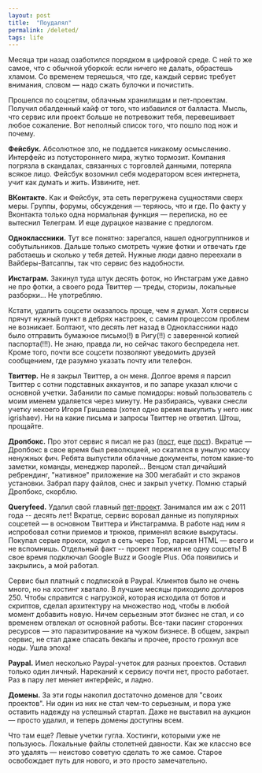 ```yaml
---
layout: post
title:  "Поудалял"
permalink: /deleted/
tags: life
---
```


Месяца три назад озаботился порядком в цифровой среде. С ней то же самое, что с
обычной уборкой: если ничего не далать, обрастешь хламом. Со временем теряешься,
что где, каждый сервис требует внимания, словом — надо сжать булочки и
почистить.

Прошелся по соцсетям, облачным хранилищам и пет-проектам. Получил обалденный
кайф от того, что избавился от балласта. Мысль, что сервис или проект больше не
потревожит тебя, перевешивает любое сожаление. Вот неполный список того, что
пошло под нож и почему.

**Фейсбук.** Абсолютное зло, не поддается никакому осмыслению. Интерфейс из
потустороннего мира, жутко тормозит. Компания погрязла в скандалах, связанных с
торговлей данными, потеряла всякое лицо. Фейсбук возомнил себя модератором всея
интернета, учит как думать и жить. Извините, нет.

**ВКонтакте.** Как и Фейсбук, эта сеть перегружена сущностями сверх
меры. Группы, форумы, обсуждения — теряюсь, что и где. По факту у Вконтакта
только одна нормальная функция — переписка, но ее вытеснил Телеграм. И еще
дурацкое название с предлогом.

**Одноклассники.** Тут все понятно: зарегался, нашел одногруппников и
собутыльников. Дальше только смотреть чужие фотки и отвечать где работаешь и
сколько у тебя детей. Нужные люди давно переехали в Вайберы-Ватсаппы, так что
сервис без надобности.

**Инстаграм.** Закинул туда штук десять фоток, но Инстаграм уже давно не про
фотки, а своего рода Твиттер — треды, сторизы, локальные разборки... Не
употребляю.

Кстати, удалить соцсети оказалось проще, чем я думал. Хотя сервисы прячут нужный
пункт в дебрях настроек, с самим процессом проблем не возникает. Болтают, что
десять лет назад в Одноклассники надо было отправить бумажное письмо(!) в
Ригу(!!) с заверенной копией паспорта(!!!). Не знаю, правда ли, но сейчас такого
беспредела нет. Кроме того, почти все соцсети позволяют уведомить друзей
сообщением, где разумно указать почту или телефон.

**Твиттер.** Не я закрыл Твиттер, а он меня. Долгое время я парсил Твиттер с
сотни подставных аккаунтов, и по запаре указал ключи с основной учетки. Забанили
по самые помидоры: новый пользователь с моим именем удаляется через минуту. Не
разбираясь, чуваки снесли учетку некоего Игоря Гришаева (хотел одно время
выкупить у него ник igrishaev). Ни на какие письма и запросы Твиттер не
ответил. Штош, прощайте.

[dropbox1]:/dropbox-ui/
[dropbox2]:/design-dropbox/

**Дропбокс.** Про этот сервис я писал не раз ([пост][dropbox1], еще
[пост][dropbox2]). Вкратце — Дропбокс в свое время был революцией, но скатился в
унылую массу ненужных фич. Ребята выпустили облачные документы, потом какие-то
заметки, команды, менеджер паролей... Венцом стал дичайший ребрендинг,
"нативное" приложение на 300 мегабайт и сто экранов установки. Забрал пару
файлов, снес и закрыл учетку. Помню старый Дропбокс, скорблю.

[queryfeed]:/tag/queryfeed/

**Queryfeed.** Удалил свой главный [пет-проект][queryfeed]. Занимался им аж с
2011 года -- десять лет! Вкратце, сервис воровал данные из популярных соцсетей —
в основном Твиттера и Инстаграмма. В работе над ним я испробовал сотни приемов и
трюков, применял всякие выкрутасы. Покупал серые прокси, ходил в сеть через Тор,
парсил HTML — всего и не вспомнишь. Отдельный факт -- проект пережил не одну
соцсеть! В свое время подключал Google Buzz и Google Plus. Оба появились и
закрылись, а мой работал.

Сервис был платный с подпиской в Paypal. Клиентов было не очень много, но на
хостинг хватало. В лучшие месяцы приходило долларов 250. Чтобы справится с
нагрузкой, которая исходила от ботов и скриптов, сделал архитектуру на множество
нод, чтобы в любой момент добавить новую. Ничем серьезным этот бизнес не стал, и
со временем отвлекал от основной работы. Все-таки пасинг сторонних ресурсов —
это паразитирование на чужом бизнесе. В общем, закрыл сервис, не стал даже
спасать бекапы и прочее, просто грохнул все ноды. Ушла эпоха!

**Paypal.** Имел несколько Paypal-учеток для разных проектов. Оставил только
один личный. Нареканий к сервису почти нет, просто работает. Раз в пару лет
меняет интерфейс, и ладно.

**Домены.** За эти годы накопил достаточно доменов для "своих проектов". Ни один
из них не стал чем-то серьезным, и пора уже оставить надежду на успешный
стартап. Даже не выставил на аукцион — просто удалил, и теперь домены доступны
всем.

Что там еще? Левые учетки гугла. Хостинги, которыми уже не пользуюсь. Локальные
файлы столетней давности. Как же классно все это удалять — неистово советую
сделать то же самое. Старое освобождает путь для нового, и это просто
замечательно.
